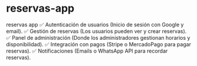 # reservas-app
reservas app
✅ Autenticación de usuarios (Inicio de sesión con Google y email).
✅ Gestión de reservas (Los usuarios pueden ver y crear reservas).
✅ Panel de administración (Donde los administradores gestionan horarios y disponibilidad).
✅ Integración con pagos (Stripe o MercadoPago para pagar reservas).
✅ Notificaciones (Emails o WhatsApp API para recordar reservas).
